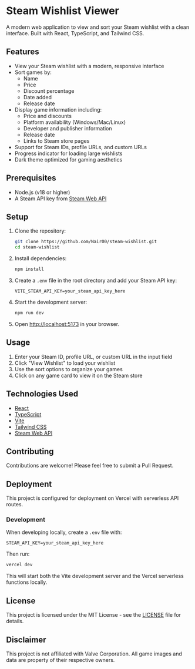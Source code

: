 # Steam Wishlist Viewer

A modern web application to view and sort your Steam wishlist with a clean interface. Built with React, TypeScript, and Tailwind CSS.

## Features

- View your Steam wishlist with a modern, responsive interface
- Sort games by:
  - Name
  - Price
  - Discount percentage
  - Date added
  - Release date
- Display game information including:
  - Price and discounts
  - Platform availability (Windows/Mac/Linux)
  - Developer and publisher information
  - Release date
  - Links to Steam store pages
- Support for Steam IDs, profile URLs, and custom URLs
- Progress indicator for loading large wishlists
- Dark theme optimized for gaming aesthetics

## Prerequisites

- Node.js (v18 or higher)
- A Steam API key from [Steam Web API](https://steamcommunity.com/dev/apikey)

## Setup

1. Clone the repository:

   ```bash
   git clone https://github.com/Nair00/steam-wishlist.git
   cd steam-wishlist
   ```

2. Install dependencies:

   ```bash
   npm install
   ```

3. Create a `.env` file in the root directory and add your Steam API key:

   ```env
   VITE_STEAM_API_KEY=your_steam_api_key_here
   ```

4. Start the development server:

   ```bash
   npm run dev
   ```

5. Open [http://localhost:5173](http://localhost:5173) in your browser.

## Usage

1. Enter your Steam ID, profile URL, or custom URL in the input field
2. Click "View Wishlist" to load your wishlist
3. Use the sort options to organize your games
4. Click on any game card to view it on the Steam store

## Technologies Used

- [React](https://reactjs.org/)
- [TypeScript](https://www.typescriptlang.org/)
- [Vite](https://vitejs.dev/)
- [Tailwind CSS](https://tailwindcss.com/)
- [Steam Web API](https://developer.valvesoftware.com/wiki/Steam_Web_API)

## Contributing

Contributions are welcome! Please feel free to submit a Pull Request.

## Deployment

This project is configured for deployment on Vercel with serverless API routes.

### Development

When developing locally, create a `.env` file with:

```env
STEAM_API_KEY=your_steam_api_key_here
```

Then run:

```bash
vercel dev
```

This will start both the Vite development server and the Vercel serverless functions locally.

## License

This project is licensed under the MIT License - see the [LICENSE](LICENSE) file for details.

## Disclaimer

This project is not affiliated with Valve Corporation. All game images and data are property of their respective owners.
